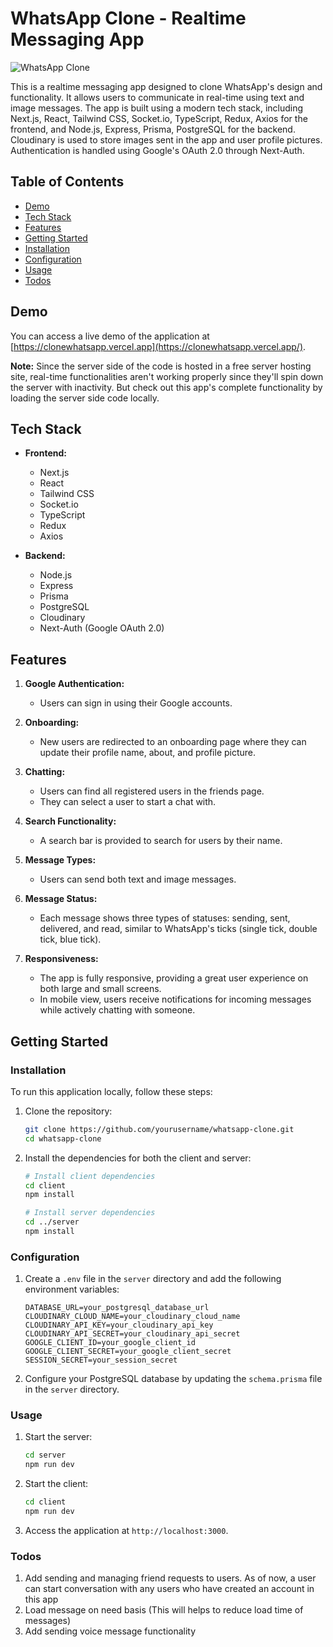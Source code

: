 # WhatsApp Clone - Realtime Messaging App

![WhatsApp Clone](https://res.cloudinary.com/dcbkjtgon/image/upload/v1695908185/Screenshot_2023-09-26_125916_lhfpd2.jpg)

This is a realtime messaging app designed to clone WhatsApp's design and functionality. It allows users to communicate in real-time using text and image messages. The app is built using a modern tech stack, including Next.js, React, Tailwind CSS, Socket.io, TypeScript, Redux, Axios for the frontend, and Node.js, Express, Prisma, PostgreSQL for the backend. Cloudinary is used to store images sent in the app and user profile pictures. Authentication is handled using Google's OAuth 2.0 through Next-Auth.

## Table of Contents
- [Demo](#demo)
- [Tech Stack](#tech-stack)
- [Features](#features)
- [Getting Started](#getting-started)
- [Installation](#installation)
- [Configuration](#configuration)
- [Usage](#usage)
- [Todos](#todos)

## Demo

You can access a live demo of the application at [https://clonewhatsapp.vercel.app](https://clonewhatsapp.vercel.app/).

**Note:** Since the server side of the code is hosted in a free server hosting site, real-time functionalities aren't working properly since they'll spin down the server with inactivity. But check out this app's complete functionality by loading the server side code locally. 

## Tech Stack

- **Frontend:**
  - Next.js
  - React
  - Tailwind CSS
  - Socket.io
  - TypeScript
  - Redux
  - Axios

- **Backend:**
  - Node.js
  - Express
  - Prisma
  - PostgreSQL
  - Cloudinary
  - Next-Auth (Google OAuth 2.0)

## Features

1. **Google Authentication:**
   - Users can sign in using their Google accounts.

2. **Onboarding:**
   - New users are redirected to an onboarding page where they can update their profile name, about, and profile picture.

3. **Chatting:**
   - Users can find all registered users in the friends page.
   - They can select a user to start a chat with.

4. **Search Functionality:**
   - A search bar is provided to search for users by their name.

5. **Message Types:**
   - Users can send both text and image messages.

6. **Message Status:**
   - Each message shows three types of statuses: sending, sent, delivered, and read, similar to WhatsApp's ticks (single tick, double tick, blue tick).

7. **Responsiveness:**
   - The app is fully responsive, providing a great user experience on both large and small screens.
   - In mobile view, users receive notifications for incoming messages while actively chatting with someone.

## Getting Started

### Installation

To run this application locally, follow these steps:

1. Clone the repository:

   ```bash
   git clone https://github.com/yourusername/whatsapp-clone.git
   cd whatsapp-clone
   ```

2. Install the dependencies for both the client and server:

   ```bash
   # Install client dependencies
   cd client
   npm install

   # Install server dependencies
   cd ../server
   npm install
   ```

### Configuration

1. Create a `.env` file in the `server` directory and add the following environment variables:

   ```
   DATABASE_URL=your_postgresql_database_url
   CLOUDINARY_CLOUD_NAME=your_cloudinary_cloud_name
   CLOUDINARY_API_KEY=your_cloudinary_api_key
   CLOUDINARY_API_SECRET=your_cloudinary_api_secret
   GOOGLE_CLIENT_ID=your_google_client_id
   GOOGLE_CLIENT_SECRET=your_google_client_secret
   SESSION_SECRET=your_session_secret
   ```

2. Configure your PostgreSQL database by updating the `schema.prisma` file in the `server` directory.

### Usage

1. Start the server:

   ```bash
   cd server
   npm run dev
   ```

2. Start the client:

   ```bash
   cd client
   npm run dev
   ```

3. Access the application at `http://localhost:3000`.



### Todos 

1. Add sending and managing friend requests to users. As of now, a user can start conversation with any users who have created an account in this app
2. Load message on need basis (This will helps to reduce load time of messages)
3. Add sending voice message functionality 


